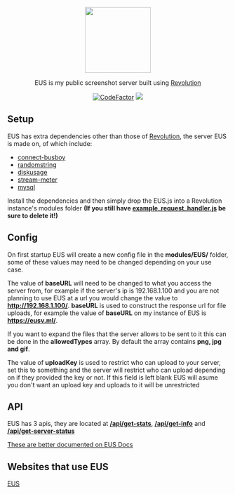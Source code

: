 <p align="center">
  <img width="150" height="150" src="https://eusv.net/images/EUSLossless.webp">
</p>
<p align="center">
  EUS is my public screenshot server built using <a href="https://github.com/tgpethan/Revolution">Revolution</a><br>
</p>
<p align="center">
  <a href="https://www.codefactor.io/repository/github/tgpethan/eus/overview/master"><img src="https://www.codefactor.io/repository/github/tgpethan/eus/badge/master" alt="CodeFactor" /></a>
  <a src="https://discord.gg/BV8QGn6"><img src="https://img.shields.io/discord/477024246959308810?color=7289da&label=Discord&logo=discord&logoColor=ffffff"></a>
</p>

## Setup

EUS has extra dependencies other than those of [Revolution](https://github.com/tgpethan/Revolution), the server EUS is made on, of which include:
 - [connect-busboy](https://www.npmjs.com/package/connect-busboy)
 - [randomstring](https://www.npmjs.com/package/randomstring)
 - [diskusage](https://www.npmjs.com/package/diskusage)
 - [stream-meter](https://www.npmjs.com/package/stream-meter)
 - [mysql](https://www.npmjs.com/package/mysql)
 
Install the dependencies and then simply drop the EUS.js into a Revolution instance's modules folder **(If you still have [example_request_handler.js](https://github.com/tgpethan/Revolution/blob/master/modules/example_request_handler.js) be sure to delete it!)**

## Config
On first startup EUS will create a new config file in the **modules/EUS/** folder, some of these values may need to be changed depending on your use case.

The value of **baseURL** will need to be changed to what you access the server from, for example if the server's ip is 192.168.1.100 and you are not planning to use EUS at a url you would change the value to **http://192.168.1.100/**. **baseURL** is used to construct the response url for file uploads, for example the value of **baseURL** on my instance of EUS is **https://eusv.ml/**.

If you want to expand the files that the server allows to be sent to it this can be done in the **allowedTypes** array. By default the array contains **png, jpg and gif**.

The value of **uploadKey** is used to restrict who can upload to your server, set this to something and the server will restrict who can upload depending on if they provided the key or not. If this field is left blank EUS will asume you don't want an upload key and uploads to it will be unrestricted

## API
EUS has 3 apis, they are located at **[/api/get-stats](https://eusv.ml/api/get-stats)**, **[/api/get-info](https://eusv.ml/api/get-info)** and **[/api/get-server-status](https://eusv.ml/api/get-server-status)**

[These are better documented on EUS Docs](https://docs.eusv.ml)

## Websites that use EUS
[EUS](https://eusv.ml)
